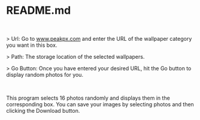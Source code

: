 README.md
=========
<p><br></p>
<p>&gt; Url: Go to <a data-fr-linked="true" href="//www.peakpx.com">www.peakpx.com</a> and enter the URL of the wallpaper category you want in this box.</p>
<p>&gt; Path: The storage location of the selected wallpapers.</p>
<p>&gt; Go Button: Once you have entered your desired URL, hit the Go button to display random photos for you.</p>
<p><br></p>
<p>This program selects 16 photos randomly and displays them in the corresponding box. You can save your images by selecting photos and then clicking the Download button.</p>
<p><br></p>
